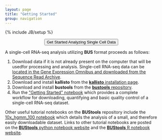 ```yaml
---
layout: page
title: "Getting Started"
group: navigation
---
```


{% include JB/setup %}

<p align="center">
  <a href="https://pachterlab.github.io/kallistobustools/getting_started.html">
    <button type="button" class="btn btn-success">Get Started Analyzing Single Cell Data</button>
  </a>
</p>

A single-cell RNA-seq analysis utilizing __BUS__ format proceeds as follows:

1. Download data if it is not already present on the computer that will be usedfor processing and analysis. Single-cell RNA-seq data can be [located in the Gene Expression Omnibus and downloaded from the Sequence Read Archive](https://user-images.githubusercontent.com/12504176/52777648-270c7200-2ff9-11e9-9a1d-2b14b0a79300.png).
2. Download and install __kallisto__ from the [__kallisto__ installation page](https://pachterlab.github.io/kallisto/download).
3. Download and install __bustools__ from the [__bustools__ repository](https://github.com/BUStools/bustools).
4. Run the ["Getting Started" notebook]() which provides a complete workflow for downloading, quantifying and basic quality control of a single-cell RNA-seq dataset.



Other useful tutorial notebooks on the __BUStools__ repository include the [10x_hgmm_100 notebook](https://github.com/BUStools/BUS_notebooks_python/blob/master/dataset-notebooks/10x_hgmm_100_python/10x_hgmm_100.ipynb) which details the analysis of a small, and therefore easily downloadable dataset. Links to other tutorial notebooks are posted on the [__BUStools__ python notebook website](https://github.com/BUStools/BUS_notebooks_python) and the [__BUStools__ R notebook website](https://github.com/BUStools/BUS_notebooks_R).
